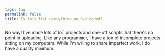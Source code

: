 ```yaml
---
tags: faq
permalink: false
title: Is this list everything you've coded?
---
```


No way! I've made lots of IoT projects and one-off scripts that there's no point in uploading.
Like any programmer, I have a ton of incomplete projects sitting on my computers.
While I'm willing to share imperfect work, I do have a quality minimum.
